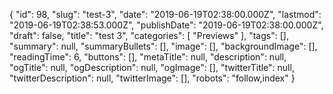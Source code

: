 {
    "id": 98,
    "slug": "test-3",
    "date": "2019-06-19T02:38:00.000Z",
    "lastmod": "2019-06-19T02:38:53.000Z",
    "publishDate": "2019-06-19T02:38:00.000Z",
    "draft": false,
    "title": "test 3",
    "categories": [
        "Previews"
    ],
    "tags": [],
    "summary": null,
    "summaryBullets": [],
    "image": [],
    "backgroundImage": [],
    "readingTime": 6,
    "buttons": [],
    "metaTitle": null,
    "description": null,
    "ogTitle": null,
    "ogDescription": null,
    "ogImage": [],
    "twitterTitle": null,
    "twitterDescription": null,
    "twitterImage": [],
    "robots": "follow,index"
}
